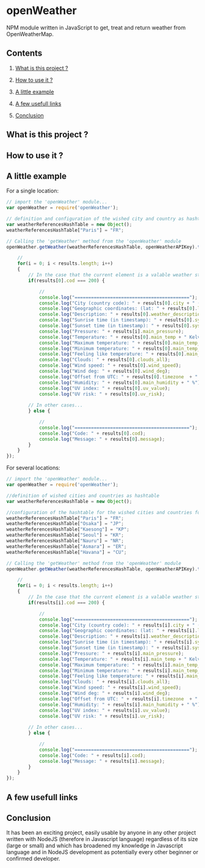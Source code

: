 # openWeather

NPM module written in JavaScript to get, treat and return weather from OpenWeatherMap.

## Contents

1. [What is this project ?](#what_is_this_project)

2. [How to use it ?](#how_to_use_it)

3. [A little example](#a_little_example)

4. [A few usefull links](#a_useful_links)

5. [Conclusion](#conclusion)

<a name="what_is_this_project"></a>
## What is this project ?

<a name="how_to_use_it"></a>
## How to use it ?

<a name="a_little_example"></a>
## A little example

For a single location:
```js
// import the 'openWeather' module...
var openWeather = require('openWeather');

// definition and configuration of the wished city and country as hashtable (in this example, we will take the french capital Paris' weather - the country code of France is 'FR')...
var weatherReferencesHashTable = new Object();
weatherReferencesHashTable["Paris"] = "FR";

// Calling the 'getWeather' method from the 'openWeather' module 
openWeather.getWeather(weatherReferencesHashTable, openWeatherAPIKey).then(function(results) {

    //
    for(i = 0; i < results.length; i++)
    {
        // In the case that the current element is a valable weather structure...
        if(results[0].cod === 200) {

            //
            console.log("==========================================");
            console.log("City (country code): " + results[0].city + " (" + results[0].sys_country + ")");
            console.log("Geographic coordinates: (lat: " + results[0].latitude + ", lon: " + results[0].longitude + ")");
            console.log("Description: " + results[0].weather_description);
            console.log("Sunrise time (in timestamp): " + results[0].sys_sunrise);
            console.log("Sunset time (in timestamp): " + results[0].sys_sunset);
            console.log("Pressure: " + results[i].main_pressure);
            console.log("Temperature: " + results[0].main_temp + " Kelvin (K)");
            console.log("Maximum temperature: " + results[0].main_temp_max + " Kelvin (K)");
            console.log("Minimum temperature: " + results[0].main_temp_min + " Kelvin (K)");
            console.log("Feeling like temperature: " + results[0].main_feels_like + " Kelvin (K)");
            console.log("Clouds: " + results[0].clouds_all);
            console.log("Wind speed: " + results[0].wind_speed);
            console.log("Wind deg: " + results[0].wind_deg);
            console.log("Offset from UTC: " + results[0].timezone  + " seconds");
            console.log("Humidity: " + results[0].main_humidity + " %");
            console.log("UV index: " + results[0].uv_value);
            console.log("UV risk: " + results[0].uv_risk);
    
        // In other cases...
        } else {

            //
            console.log("==========================================");
            console.log("Code: " + results[0].cod);
            console.log("Message: " + results[0].message);
        }
    }
});
```
For several locations:
```js
// import the 'openWeather' module...
var openWeather = require('openWeather');

//definition of wished cities and countries as hashtable
var weatherReferencesHashTable = new Object();

//configuration of the hashtable for the wished cities and countries for the following locations: 
weatherReferencesHashTable["Paris"] = "FR";
weatherReferencesHashTable["Osaka"] = "JP";
weatherReferencesHashTable["Kaesong"] = "KP";
weatherReferencesHashTable["Seoul"] = "KR";
weatherReferencesHashTable["Nauru"] = "NR";
weatherReferencesHashTable["Asmara"] = "ER";
weatherReferencesHashTable["Havana"] = "CU";

// Calling the 'getWeather' method from the 'openWeather' module 
openWeather.getWeather(weatherReferencesHashTable, openWeatherAPIKey).then(function(results) {

    //
    for(i = 0; i < results.length; i++)
    {
        // In the case that the current element is a valable weather structure...
        if(results[i].cod === 200) {

            //
            console.log("==========================================");
            console.log("City (country code): " + results[i].city + " (" + results[i].sys_country + ")");
            console.log("Geographic coordinates: (lat: " + results[i].latitude + ", lon: " + results[i].longitude + ")");
            console.log("Description: " + results[i].weather_description);
            console.log("Sunrise time (in timestamp): " + results[i].sys_sunrise);
            console.log("Sunset time (in timestamp): " + results[i].sys_sunset);
            console.log("Pressure: " + results[i].main_pressure);
            console.log("Temperature: " + results[i].main_temp + " Kelvin (K)");
            console.log("Maximum temperature: " + results[i].main_temp_max + " Kelvin (K)");
            console.log("Minimum temperature: " + results[i].main_temp_min + " Kelvin (K)");
            console.log("Feeling like temperature: " + results[i].main_feels_like + " Kelvin (K)");
            console.log("Clouds: " + results[i].clouds_all);
            console.log("Wind speed: " + results[i].wind_speed);
            console.log("Wind deg: " + results[i].wind_deg);
            console.log("Offset from UTC: " + results[i].timezone  + " seconds");
            console.log("Humidity: " + results[i].main_humidity + " %");
            console.log("UV index: " + results[i].uv_value);
            console.log("UV risk: " + results[i].uv_risk);
    
        // In other cases...
        } else {

            //
            console.log("==========================================");
            console.log("Code: " + results[i].cod);
            console.log("Message: " + results[i].message);
        }
    }
});
```

<a name="a_useful_links"></a>
## A few usefull links

<a name="conclusion"></a>
## Conclusion

It has been an exciting project, easily usable by anyone in any other project written with NodeJS (therefore in Javascript language) regardless of its size (large or small) and which has broadened my knowledge in Javascript language and in NodeJS development as potentially every other beginner or confirmed developer.
